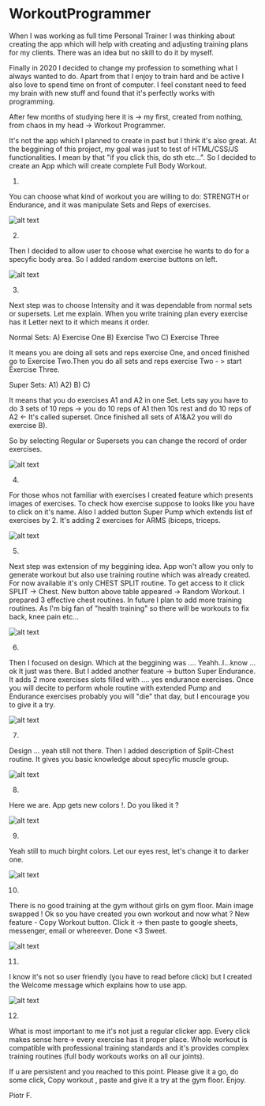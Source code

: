 # WorkoutProgrammer

When I was working as full time Personal Trainer I was thinking about creating the app which will help with creating and adjusting training plans for my clients. 
There was an idea but no skill to do it by myself.

Finally in 2020 I decided to change my profession to something what I always wanted to do. Apart from that I enjoy to train hard and be active I also love to spend time on front of computer. I feel constant need to feed my brain with new stuff and found that it's perfectly works with programming.

After few months of studying here it is -> my first, created from nothing, from chaos in my head -> Workout Programmer.

It's not the app which I planned to create in past but I think it's also great. 
At the beggining of this project, my goal was just to test of HTML/CSS/JS functionalities. I mean by that "if you click this, do sth etc...".
So I decided to create an App which will create complete Full Body Workout.

1.
You can choose what kind of workout you are willing to do: STRENGTH or Endurance, and it was manipulate Sets and Reps of exercises.

![alt text](/design/design1small.jpg)

2.
Then I decided to allow user to choose what exercise he wants to do for a specyfic body area. So I added random exercise buttons on left. 

![alt text](/design/design2small.jpg)

3.
Next step was to choose Intensity and it was dependable from normal sets or supersets.
Let me explain. 
When you write training plan every exercise has it Letter next to it which means it order.

Normal Sets:
A) Exercise One
B) Exercise Two
C) Exercise Three

It means you are doing all sets and reps exercise One, and onced finished go to Exercise Two.Then you do all sets and reps exercise Two - > start Exercise Three. 

Super Sets: 
A1)
A2)
B)
C)

It means that you do exercises A1 and A2 in one Set. Lets say you have to do 3 sets of 10 reps -> you do 10 reps of A1 then 10s rest and do 10 reps of A2 <- It's called superset. Once finished all sets of A1&A2 you will do exercise B).

So by selecting Regular or Supersets you can change the record of order exercises.

![alt text](/design/design3small.jpg)

4.
For those whos not familiar with exercises I created feature which presents images of exercises. To check how exercise suppose to looks like you have to click on it's name.
Also I added button Super Pump which extends list of exercises by 2. It's adding 2 exercises for ARMS (biceps, triceps. 

![alt text](/design/design6small.jpg)

5.
Next step was extension of my beggining idea. App won't allow you only to generate workout but also use training routine which was already created. 
For now available it's only CHEST SPLIT routine. To get access to it click SPLIT -> Chest. 
New button above table appeared -> Random Workout. I prepared 3 effective chest routines. 
In future I plan to add more training routines. As I'm big fan of "health training" so there will be workouts to fix back, knee pain etc...

![alt text](/design/design7small.jpg)

6.
Then I focused on design. Which at the beggining was .... Yeahh..I...know ... ok It just was there.
But I added another feature -> button Super Endurance. It adds 2 more exercises slots filled with .... yes endurance exercises.
Once you will decite to perform whole routine with extended Pump and Endurance exercises probably you will "die" that day, but I encourage you to give it a try. 

![alt text](/design/design9small.jpg)

7.
Design ... yeah still not there. Then I added description of Split-Chest routine. It gives you basic knowledge about specyfic muscle group.

![alt text](/design/design10small.jpg)

8.
Here we are. App gets new colors !. Do you liked it ?

![alt text](/design/design12small.jpg)

9.
Yeah still to much birght colors. Let our eyes rest, let's change it to darker one.

![alt text](/design/design13small.jpg)

10.
There is no good training at the gym without girls on gym floor. Main image swapped !
Ok so you have created you own workout and now what ? 
New feature - Copy Workout button. Click it -> then paste to google sheets, messenger, email or whereever. Done <3 Sweet.

![alt text](/design/design16small.jpg)

11.
I know it's not so user friendly (you have to read before click) but I created the Welcome message which explains how to use app. 

![alt text](/design/design17small.jpg)

12.
What is most important to me it's not just a regular clicker app. Every click makes sense here-> every exercise has it proper place. Whole workout is compatible with professional training standards and it's provides complex training routines (full body workouts works on all our joints).

If u are persistent and you reached to this point. 
Please give it a go, do some click, Copy workout , paste and give it a try at the gym floor.
Enjoy.

Piotr F.
